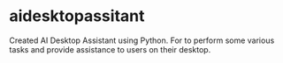 # aidesktopassitant
Created AI Desktop Assistant using Python. 
For to perform some various tasks and provide assistance to users on their desktop.
